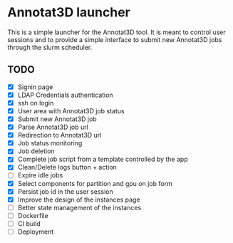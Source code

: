 # Annotat3D launcher

This is a simple launcher for the Annotat3D tool. It is meant to control user sessions
and to provide a simple interface to submit new Annotat3D jobs through the slurm scheduler.

## TODO

- [x] Signin page
- [x] LDAP Credentials authentication
- [x] ssh on login
- [x] User area with Annotat3D job status
- [x] Submit new Annotat3D job
- [x] Parse Annotat3D job url
- [x] Redirection to Annotat3D url
- [x] Job status monitoring
- [x] Job deletion
- [x] Complete job script from a template controlled by the app
- [x] Clean/Delete logs button + action
- [ ] Expire idle jobs
- [x] Select components for partition and gpu on job form
- [x] Persist job id in the user session
- [x] Improve the design of the instances page
- [ ] Better state management of the instances
- [ ] Dockerfile
- [ ] CI build
- [ ] Deployment
